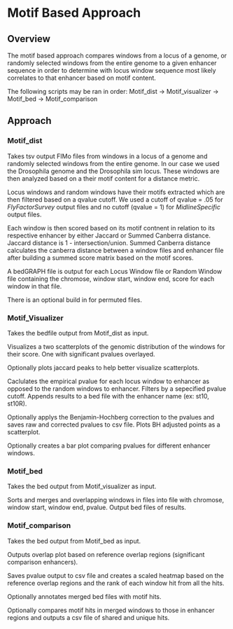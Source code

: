 # Motif Based Approach

## Overview
The motif based approach compares windows from a locus of a genome, or randomly selected windows from the entire genome to a given enhancer sequence in order to determine with locus window sequence most likely correlates to that enhancer based on motif content.

The following scripts may be ran in order: Motif_dist -> Motif_visualizer -> Motif_bed -> Motif_comparison

## Approach
### Motif_dist
Takes tsv output FIMo files from windows in a locus of a genome and randomly selected windows from the entire genome. In our case we used the Drosophila genome and the Drosophila sim locus. These windows are then analyzed based on a their motif content for a distance metric.

Locus windows and random windows have their motifs extracted which are then filtered based on a qvalue cutoff. We used a cutoff of qvalue = .05 for _FlyFactorSurvey_ output files and no cutoff (qvalue = 1) for _MidlineSpecific_ output files.

Each window is then scored based on its motif contnent in relation to its respective enhancer by either Jaccard or Summed Canberra distance. Jaccard distance is 1 - intersection/union. Summed Canberra distance calculates the canberra distance between a window files and enhancer file after building a summed score matrix based on the motif scores.

A bedGRAPH file is output for each Locus Window file or Random Window file containing the chromose, window start, window end, score for each window in that file.

There is an optional build in for permuted files.

### Motif_Visualizer
Takes the bedfile output from Motif_dist as input.

Visualizes a two scatterplots of the genomic distribution of the windows for their score. One with significant pvalues overlayed.

Optionally plots jaccard peaks to help better visualize scatterplots.

Caclulates the empirical pvalue for each locus window to enhancer as opposed to the random windows to enhancer. Filters by a sepecified pvalue cutoff. Appends results to a bed file with the enhancer name (ex: st10, st10R). 

Optionally applys the Benjamin-Hochberg correction to the pvalues and saves raw and corrected pvalues to csv file. Plots BH adjusted points as a scatterplot.

Optionally creates a bar plot comparing pvalues for different enhancer windows.

### Motif_bed
Takes the bed output from Motif_visualizer as input.

Sorts and merges and overlapping windows in files into file with chromose, window start, window end, pvalue. Output bed files of results.

### Motif_comparison
Takes the bed output from Motif_bed as input.

Outputs overlap plot based on reference overlap regions (significant comparison enhancers).

Saves pvalue output to csv file and creates a scaled heatmap based on the reference overlap regions and the rank of each window hit from all the hits.

Optionally annotates merged bed files with motif hits.

Optionally compares motif hits in merged windows to those in enhancer regions and outputs a csv file of shared and unique hits.
